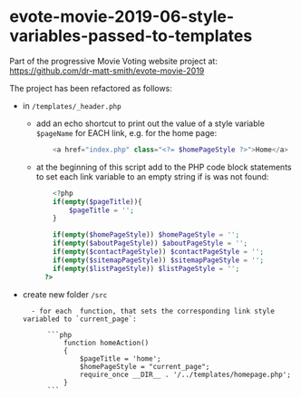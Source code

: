# evote-movie-2019-06-style-variables-passed-to-templates

Part of the progressive Movie Voting website project at:
https://github.com/dr-matt-smith/evote-movie-2019

The project has been refactored as follows:


- in `/templates/_header.php` 

    - add an echo shortcut to print out the value of a style variable `$pageName` for EACH link, e.g. for the home page:

        ```php
            <a href="index.php" class="<?= $homePageStyle ?>">Home</a>
        ```

    - at the beginning of this script add to the PHP code block statements to set each link variable to an empty string if is was not found:
    
        ```php
            <?php
            if(empty($pageTitle)){
                $pageTitle = '';
            }

            if(empty($homePageStyle)) $homePageStyle = '';
            if(empty($aboutPageStyle)) $aboutPageStyle = '';
            if(empty($contactPageStyle)) $contactPageStyle = '';
            if(empty($sitemapPageStyle)) $sitemapPageStyle = '';
            if(empty($listPageStyle)) $listPageStyle = '';
          ?>
        ```

- create new folder `/src`

        - for each  function, that sets the corresponding link style variabled to `current_page`:
        
            ```php
                function homeAction()
                {
                    $pageTitle = 'home';
                    $homePageStyle = "current_page";
                    require_once __DIR__ . '/../templates/homepage.php';
                }
            ```
